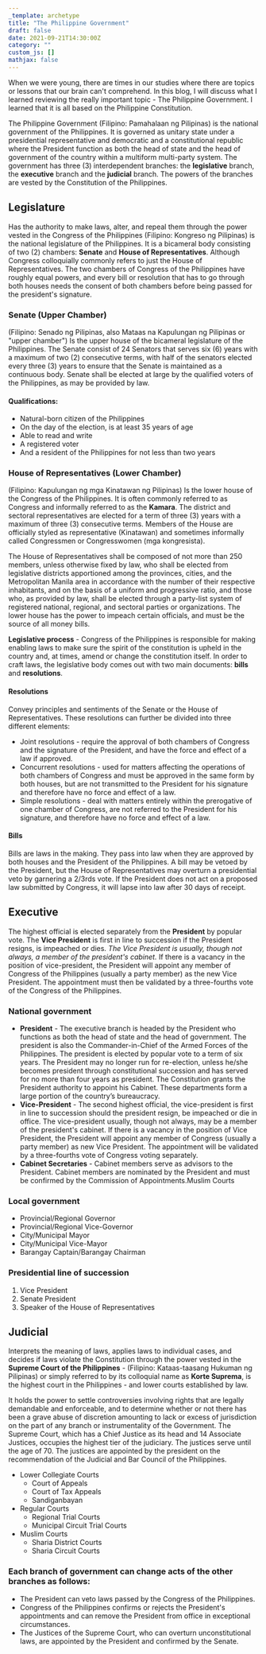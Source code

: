 ```yaml
---
_template: archetype
title: "The Philippine Government"
draft: false
date: 2021-09-21T14:30:00Z
category: ""
custom_js: []
mathjax: false
---
```


When we were young, there are times in our studies where there are topics or lessons that our brain can't comprehend. In this blog, I will discuss what I learned reviewing the really important topic - The Philippine Government. I learned that it is all based on the Philippine Constitution.

The Philippine Government (Filipino: Pamahalaan ng Pilipinas) is the national government of the Philippines. It is governed as unitary state under a presidential representative and democratic and a constitutional republic where the President function as both the head of state and the head of government of the country within a multiform multi-party system. The government has three (3) interdependent branches: the **legislative** branch, the **executive** branch and the **judicial** branch. The powers of the branches are vested by the Constitution of the Philippines.

## Legislature

Has the authority to make laws, alter, and repeal them through the power vested in the Congress of the Philippines (Filipino: Kongreso ng Pilipinas) is the national legislature of the Philippines. It is a bicameral body consisting of two (2) chambers: **Senate** and **House of Representatives**. Although Congress colloquially commonly refers to just the House of Representatives. The two chambers of Congress of the Philippines have roughly equal powers, and every bill or resolution that has to go through both houses needs the consent of both chambers before being passed for the president's signature.

### Senate (Upper Chamber)

(Filipino: Senado ng Pilipinas, also Mataas na Kapulungan ng Pilipinas or "upper chamber") Is the upper house of the bicameral legislature of the Philippines. The Senate consist of 24 Senators that serves six (6) years with a maximum of two (2) consecutive terms, with half of the senators elected every three (3) years to ensure that the Senate is maintained as a continuous body. Senate shall be elected at large by the qualified voters of the Philippines, as may be provided by law.

#### Qualifications:

* Natural-born citizen of the Philippines
* On the day of the election, is at least 35 years of age
* Able to read and write
* A registered voter
* And a resident of the Philippines for not less than two years

### House of Representatives (Lower Chamber)

(Filipino: Kapulungan ng mga Kinatawan ng Pilipinas) Is the lower house of the Congress of the Philippines. It is often commonly referred to as Congress and informally referred to as the **Kamara**. The district and sectoral representatives are elected for a term of three (3) years with a maximum of three (3) consecutive terms. Members of the House are officially styled as representative (Kinatawan) and sometimes informally called Congressmen or Congresswomen (mga kongresista).

The House of Representatives shall be composed of not more than 250 members, unless otherwise fixed by law, who shall be elected from legislative districts apportioned among the provinces, cities, and the Metropolitan Manila area in accordance with the number of their respective inhabitants, and on the basis of a uniform and progressive ratio, and those who, as provided by law, shall be elected through a party-list system of registered national, regional, and sectoral parties or organizations. The lower house has the power to impeach certain officials, and must be the source of all money bills.

**Legislative process** - Congress of the Philippines is responsible for making enabling laws to make sure the spirit of the constitution is upheld in the country and, at times, amend or change the constitution itself. In order to craft laws, the legislative body comes out with two main documents: **bills** and **resolutions**.

#### Resolutions

Convey principles and sentiments of the Senate or the House of Representatives. These resolutions can further be divided into three different elements:

* Joint resolutions - require the approval of both chambers of Congress and the signature of the President, and have the force and effect of a law if approved.
* Concurrent resolutions - used for matters affecting the operations of both chambers of Congress and must be approved in the same form by both houses, but are not transmitted to the President for his signature and therefore have no force and effect of a law.
* Simple resolutions - deal with matters entirely within the prerogative of one chamber of Congress, are not referred to the President for his signature, and therefore have no force and effect of a law.

#### Bills

Bills are laws in the making. They pass into law when they are approved by both houses and the President of the Philippines. A bill may be vetoed by the President, but the House of Representatives may overturn a presidential veto by garnering a 2/3rds vote. If the President does not act on a proposed law submitted by Congress, it will lapse into law after 30 days of receipt.

## Executive

The highest official is elected separately from the **President** by popular vote. The **Vice President** is first in line to succession if the President resigns, is impeached or dies. _The Vice President is usually, though not always, a member of the president's cabinet._ If there is a vacancy in the position of vice-president, the President will appoint any member of Congress of the Philippines (usually a party member) as the new Vice President. The appointment must then be validated by a three-fourths vote of the Congress of the Philippines.

### National government

* **President** - The executive branch is headed by the President who functions as both the head of state and the head of government. The president is also the Commander-in-Chief of the Armed Forces of the Philippines. The president is elected by popular vote to a term of six years. The President may no longer run for re-election, unless he/she becomes president through constitutional succession and has served for no more than four years as president. The Constitution grants the President authority to appoint his Cabinet. These departments form a large portion of the country’s bureaucracy.
* **Vice-President** - The second highest official, the vice-president is first in line to succession should the president resign, be impeached or die in office. The vice-president usually, though not always, may be a member of the president's cabinet. If there is a vacancy in the position of Vice President, the President will appoint any member of Congress (usually a party member) as new Vice President. The appointment will be validated by a three-fourths vote of Congress voting separately.
* **Cabinet Secretaries** - Cabinet members serve as advisors to the President. Cabinet members are nominated by the President and must be confirmed by the Commission of Appointments.Muslim Courts

### Local government

* Provincial/Regional Governor
* Provincial/Regional Vice-Governor
* City/Municipal Mayor
* City/Municipal Vice-Mayor
* Barangay Captain/Barangay Chairman

### Presidential line of succession

1. Vice President
2. Senate President
3. Speaker of the House of Representatives

## Judicial

Interprets the meaning of laws, applies laws to individual cases, and decides if laws violate the Constitution through the power vested in the **Supreme Court of the Philippines** - (Filipino: Kataas-taasang Hukuman ng Pilipinas) or simply referred to by its colloquial name as **Korte Suprema**, is the highest court in the Philippines - and lower courts established by law.

It holds the power to settle controversies involving rights that are legally demandable and enforceable, and to determine whether or not there has been a grave abuse of discretion amounting to lack or excess of jurisdiction on the part of any branch or instrumentality of the Government. The Supreme Court, which has a Chief Justice as its head and 14 Associate Justices, occupies the highest tier of the judiciary. The justices serve until the age of 70. The justices are appointed by the president on the recommendation of the Judicial and Bar Council of the Philippines.

* Lower Collegiate Courts
  * Court of Appeals
  * Court of Tax Appeals
  * Sandiganbayan
* Regular Courts
  * Regional Trial Courts
  * Municipal Circuit Trial Courts
* Muslim Courts
  * Sharia District Courts
  * Sharia Circuit Courts

### Each branch of government can change acts of the other branches as follows:

* The President can veto laws passed by the Congress of the Philippines.
* Congress of the Philippines confirms or rejects the President's appointments and can remove the President from office in exceptional circumstances.
* The Justices of the Supreme Court, who can overturn unconstitutional laws, are appointed by the President and confirmed by the Senate.
